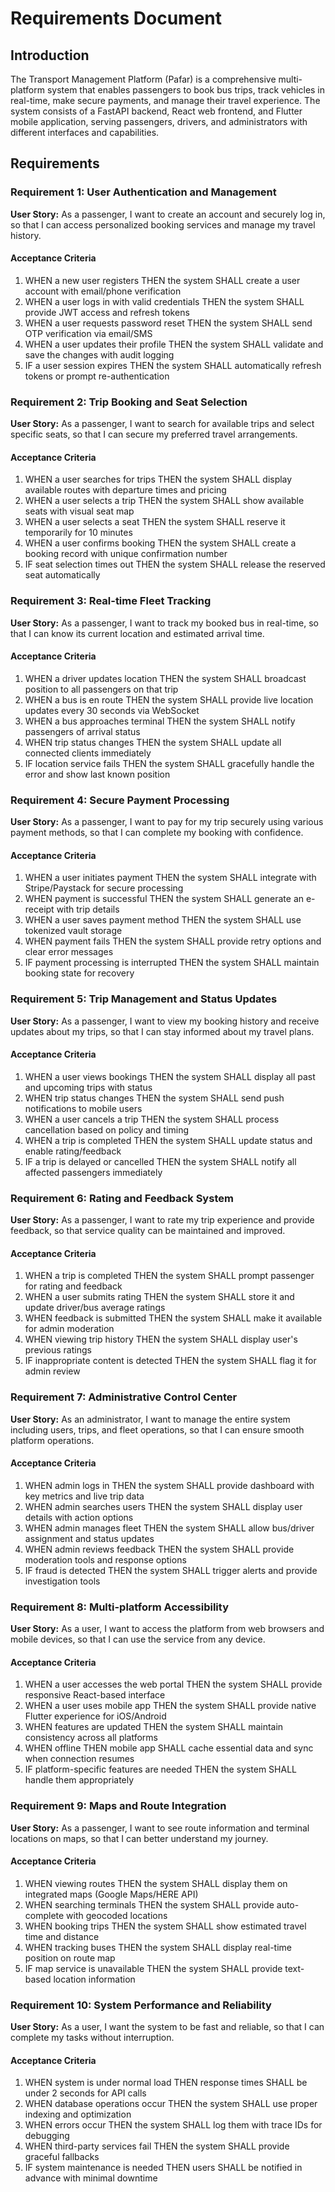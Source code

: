 # Requirements Document

## Introduction

The Transport Management Platform (Pafar) is a comprehensive multi-platform system that enables passengers to book bus trips, track vehicles in real-time, make secure payments, and manage their travel experience. The system consists of a FastAPI backend, React web frontend, and Flutter mobile application, serving passengers, drivers, and administrators with different interfaces and capabilities.

## Requirements

### Requirement 1: User Authentication and Management

**User Story:** As a passenger, I want to create an account and securely log in, so that I can access personalized booking services and manage my travel history.

#### Acceptance Criteria

1. WHEN a new user registers THEN the system SHALL create a user account with email/phone verification
2. WHEN a user logs in with valid credentials THEN the system SHALL provide JWT access and refresh tokens
3. WHEN a user requests password reset THEN the system SHALL send OTP verification via email/SMS
4. WHEN a user updates their profile THEN the system SHALL validate and save the changes with audit logging
5. IF a user session expires THEN the system SHALL automatically refresh tokens or prompt re-authentication

### Requirement 2: Trip Booking and Seat Selection

**User Story:** As a passenger, I want to search for available trips and select specific seats, so that I can secure my preferred travel arrangements.

#### Acceptance Criteria

1. WHEN a user searches for trips THEN the system SHALL display available routes with departure times and pricing
2. WHEN a user selects a trip THEN the system SHALL show available seats with visual seat map
3. WHEN a user selects a seat THEN the system SHALL reserve it temporarily for 10 minutes
4. WHEN a user confirms booking THEN the system SHALL create a booking record with unique confirmation number
5. IF seat selection times out THEN the system SHALL release the reserved seat automatically

### Requirement 3: Real-time Fleet Tracking

**User Story:** As a passenger, I want to track my booked bus in real-time, so that I can know its current location and estimated arrival time.

#### Acceptance Criteria

1. WHEN a driver updates location THEN the system SHALL broadcast position to all passengers on that trip
2. WHEN a bus is en route THEN the system SHALL provide live location updates every 30 seconds via WebSocket
3. WHEN a bus approaches terminal THEN the system SHALL notify passengers of arrival status
4. WHEN trip status changes THEN the system SHALL update all connected clients immediately
5. IF location service fails THEN the system SHALL gracefully handle the error and show last known position

### Requirement 4: Secure Payment Processing

**User Story:** As a passenger, I want to pay for my trip securely using various payment methods, so that I can complete my booking with confidence.

#### Acceptance Criteria

1. WHEN a user initiates payment THEN the system SHALL integrate with Stripe/Paystack for secure processing
2. WHEN payment is successful THEN the system SHALL generate an e-receipt with trip details
3. WHEN a user saves payment method THEN the system SHALL use tokenized vault storage
4. WHEN payment fails THEN the system SHALL provide retry options and clear error messages
5. IF payment processing is interrupted THEN the system SHALL maintain booking state for recovery

### Requirement 5: Trip Management and Status Updates

**User Story:** As a passenger, I want to view my booking history and receive updates about my trips, so that I can stay informed about my travel plans.

#### Acceptance Criteria

1. WHEN a user views bookings THEN the system SHALL display all past and upcoming trips with status
2. WHEN trip status changes THEN the system SHALL send push notifications to mobile users
3. WHEN a user cancels a trip THEN the system SHALL process cancellation based on policy and timing
4. WHEN a trip is completed THEN the system SHALL update status and enable rating/feedback
5. IF a trip is delayed or cancelled THEN the system SHALL notify all affected passengers immediately

### Requirement 6: Rating and Feedback System

**User Story:** As a passenger, I want to rate my trip experience and provide feedback, so that service quality can be maintained and improved.

#### Acceptance Criteria

1. WHEN a trip is completed THEN the system SHALL prompt passenger for rating and feedback
2. WHEN a user submits rating THEN the system SHALL store it and update driver/bus average ratings
3. WHEN feedback is submitted THEN the system SHALL make it available for admin moderation
4. WHEN viewing trip history THEN the system SHALL display user's previous ratings
5. IF inappropriate content is detected THEN the system SHALL flag it for admin review

### Requirement 7: Administrative Control Center

**User Story:** As an administrator, I want to manage the entire system including users, trips, and fleet operations, so that I can ensure smooth platform operations.

#### Acceptance Criteria

1. WHEN admin logs in THEN the system SHALL provide dashboard with key metrics and live trip data
2. WHEN admin searches users THEN the system SHALL display user details with action options
3. WHEN admin manages fleet THEN the system SHALL allow bus/driver assignment and status updates
4. WHEN admin reviews feedback THEN the system SHALL provide moderation tools and response options
5. IF fraud is detected THEN the system SHALL trigger alerts and provide investigation tools

### Requirement 8: Multi-platform Accessibility

**User Story:** As a user, I want to access the platform from web browsers and mobile devices, so that I can use the service from any device.

#### Acceptance Criteria

1. WHEN a user accesses the web portal THEN the system SHALL provide responsive React-based interface
2. WHEN a user uses mobile app THEN the system SHALL provide native Flutter experience for iOS/Android
3. WHEN features are updated THEN the system SHALL maintain consistency across all platforms
4. WHEN offline THEN mobile app SHALL cache essential data and sync when connection resumes
5. IF platform-specific features are needed THEN the system SHALL handle them appropriately

### Requirement 9: Maps and Route Integration

**User Story:** As a passenger, I want to see route information and terminal locations on maps, so that I can better understand my journey.

#### Acceptance Criteria

1. WHEN viewing routes THEN the system SHALL display them on integrated maps (Google Maps/HERE API)
2. WHEN searching terminals THEN the system SHALL provide auto-complete with geocoded locations
3. WHEN booking trips THEN the system SHALL show estimated travel time and distance
4. WHEN tracking buses THEN the system SHALL display real-time position on route map
5. IF map service is unavailable THEN the system SHALL provide text-based location information

### Requirement 10: System Performance and Reliability

**User Story:** As a user, I want the system to be fast and reliable, so that I can complete my tasks without interruption.

#### Acceptance Criteria

1. WHEN system is under normal load THEN response times SHALL be under 2 seconds for API calls
2. WHEN database operations occur THEN the system SHALL use proper indexing and optimization
3. WHEN errors occur THEN the system SHALL log them with trace IDs for debugging
4. WHEN third-party services fail THEN the system SHALL provide graceful fallbacks
5. IF system maintenance is needed THEN users SHALL be notified in advance with minimal downtime